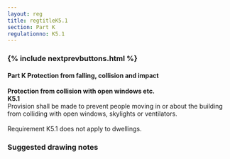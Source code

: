 ```yaml
---
layout: reg
title: regtitleK5.1
section: Part K
regulationno: K5.1
---
```


<div class="panel panel-primary">
  <div class="panel-heading">
    <h3 class="panel-title">
      {% include nextprevbuttons.html %}
        <h4>Part K Protection from falling, collision and impact</h4>
    </h3>
  </div>
  <div class="panel-body">
    <p>
        <strong>Protection from collision with open windows etc.</strong><br>
        <strong>K5.1</strong><br>
            Provision shall be made to prevent people moving in or about the building from colliding with open windows, skylights or ventilators.<br><br>
            Requirement K5.1 does not apply to dwellings.
    </p>
  </div>
</div>



### Suggested drawing notes
